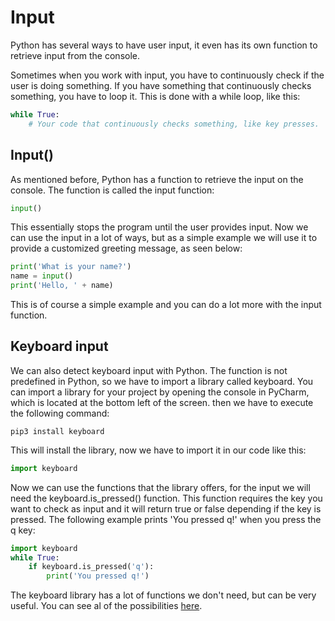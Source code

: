  # Input

Python has several ways to have user input, it even has its own function to retrieve input from the console. 

Sometimes when you work with input, you have to continuously check if the user is doing something. If you have something that continuously checks something, you have to loop it. This is done with a while loop, like this:

```python
while True:
    # Your code that continuously checks something, like key presses.
```

## Input()

As mentioned before, Python has a function to retrieve the input on the console. The function is called the input function:

```python
input()
```

This essentially stops the program until the user provides input. Now we can use the input in a lot of ways, but as a simple example we will use it to provide a customized greeting message, as seen below:

```python
print('What is your name?')
name = input()
print('Hello, ' + name)
```

This is of course a simple example and you can do a lot more with the input function.

## Keyboard input

We can also detect keyboard input with Python. The function is not predefined in Python, so we have to import a library called keyboard. You can import a library for your project by opening the console in PyCharm, which is located at the bottom left of the screen. then we have to execute the following command:

```shell
pip3 install keyboard
```

This will install the library, now we have to import it in our code like this:

```python
import keyboard
```

Now we can use the functions that the library offers, for the input we will need the keyboard.is_pressed() function. This function requires the key you want to check as input and it will return true or false depending if the key is pressed. The following example prints 'You pressed q!' when you press the q key:

```python
import keyboard
while True:
    if keyboard.is_pressed('q'):
        print('You pressed q!')
```

The keyboard library has a lot of functions we don't need, but can be very useful. You can see al of the possibilities [here](https://github.com/boppreh/keyboard).